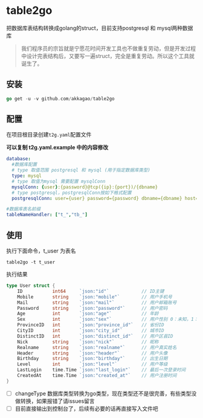 # table2go

把数据库表结构转换成golang的struct，目前支持postgresql 和 mysql两种数据库

> 我们程序员的宗旨就是宁愿花时间开发工具也不做重复劳动，但是开发过程中设计完表结构后，又要写一遍struct，完全是重复劳动。所以这个工具就诞生了。

## 安装

```go
go get -u -v github.com/akkagao/table2go
```

## 配置

在项目根目录创建`t2g.yaml`配置文件

**可以复制 t2g.yaml.example 中的内容修改**

```yaml
database:
  #数据库配置
  # type 取值范围 postgresql 和 mysql (用于指定数据库类型)
  type: mysql
  # type 取值为mysql 需要配置 mysqlConn
  mysqlConn: {user}:{password}@tcp({ip}:{port})/{dbname}
  # type postgresql，postgresqlConn按如下格式配置
  postgresqlConn: user={user} password={password} dbname={dbname} host={ip} port={port} sslmode=disable

#数据库表名前缀
tableNameHandler: ["t_","tb_"]
```

## 使用

执行下面命令，t_user 为表名

```shell
table2go -t t_user
```

执行结果

```go
type User struct {
	ID           int64     `json:"id"`            // ID主键
	Mobile       string    `json:"mobile"`        // 用户手机号
	Mail         string    `json:"mail"`          // 用户邮箱账号
	Password     string    `json:"password"`      // 用户密码
	Age          int       `json:"age"`           // 年龄
	Sex          int       `json:"sex"`           // 用户性别 0：未知，1：男，2：女
	ProvinceID   int       `json:"province_id"`   // 省份ID
	CityID       int       `json:"city_id"`       // 城市ID
	DistinctID   int       `json:"distinct_id"`   // 用户区县ID
	Nick         string    `json:"nick"`          // 昵称
	Realname     string    `json:"realname"`      // 用户真实姓名
	Header       string    `json:"header"`        // 用户头像
	Birthday     string    `json:"birthday"`      // 出生日期
	Level        int       `json:"level"`         // 用户等级
	LastLogin    time.Time `json:"last_login"`    // 最后一次登录时间
	CreatedAt    time.Time `json:"created_at"`    // 用户注册时间
}
```

- [ ] changeType 数据库类型转换为go类型，现在类型还不是很完善，有些类型没做转换，如果报错了请issues留言
- [ ] 目前直接输出到控制台了，后续有必要的话再直接写入文件吧
